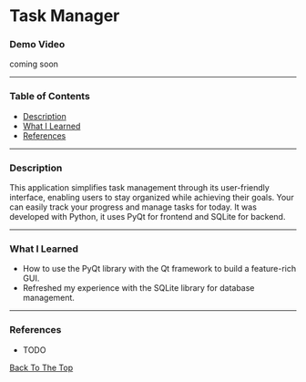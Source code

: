 
# Task Manager
 
### Demo Video
coming soon

---

### Table of Contents
- [Description](#description)
- [What I Learned](#what-i-learned)
- [References](#references)

---

### Description
This application simplifies task management through its user-friendly interface, enabling users to stay organized while achieving their goals. 
Your can easily track your progress and manage tasks for today. It was developed with Python, it uses PyQt for frontend and SQLite for backend.

---

### What I Learned
- How to use the PyQt library with the Qt framework to build a feature-rich GUI.
- Refreshed my experience with the SQLite library for database management.

---

### References
- TODO



[Back To The Top](#task-manager)